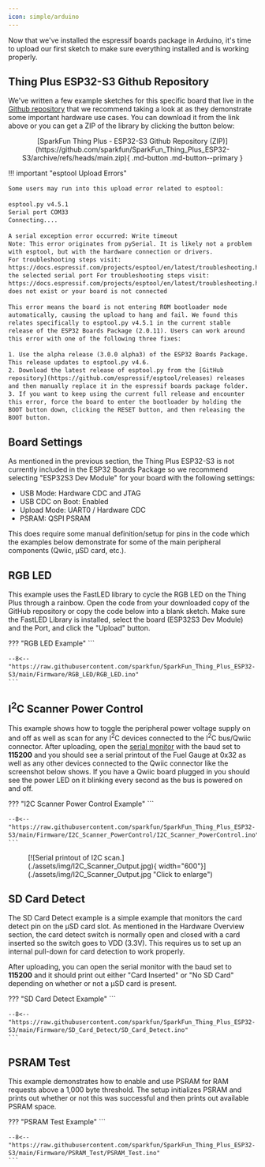 ```yaml
---
icon: simple/arduino
---
```


Now that we've installed the espressif boards package in Arduino, it's time to upload our first sketch to make sure everything installed and is working properly. 

## Thing Plus ESP32-S3 Github Repository

We've written a few example sketches for this specific board that live in the [Github repository](https://github.com/sparkfun/SparkFun_Thing_Plus_ESP32-S3) that we recommend taking a look at as they demonstrate some important hardware use cases. You can download it from the link above or you can get a ZIP of the library by clicking the button below:

<center>
[SparkFun Thing Plus - ESP32-S3 Github Repository (ZIP)](https://github.com/sparkfun/SparkFun_Thing_Plus_ESP32-S3/archive/refs/heads/main.zip){ .md-button .md-button--primary }    
</center>

!!! important "esptool Upload Errors"

    Some users may run into this upload error related to esptool:

    esptool.py v4.5.1
    Serial port COM33
    Connecting....

    A serial exception error occurred: Write timeout
    Note: This error originates from pySerial. It is likely not a problem with esptool, but with the hardware connection or drivers.
    For troubleshooting steps visit: https://docs.espressif.com/projects/esptool/en/latest/troubleshooting.html
    the selected serial port For troubleshooting steps visit: https://docs.espressif.com/projects/esptool/en/latest/troubleshooting.html
    does not exist or your board is not connected

    This error means the board is not entering ROM bootloader mode automatically, causing the upload to hang and fail. We found this relates specifically to esptool.py v4.5.1 in the current stable release of the ESP32 Boards Package (2.0.11). Users can work around this error with one of the following three fixes: 
    
    1. Use the alpha release (3.0.0 alpha3) of the ESP32 Boards Package. This release updates to esptool.py v4.6.
    2. Download the latest release of esptool.py from the [GitHub repository](https://github.com/espressif/esptool/releases) releases and then manually replace it in the espressif boards package folder. 
    3. If you want to keep using the current full release and encounter this error, force the board to enter the bootloader by holding the BOOT button down, clicking the RESET button, and then releasing the BOOT button.

## Board Settings

As mentioned in the previous section, the Thing Plus ESP32-S3 is not currently included in the ESP32 Boards Package so we recommend selecting "ESP32S3 Dev Module" for your board with the following settings:

* USB Mode: Hardware CDC and JTAG
* USB CDC on Boot: Enabled
* Upload Mode: UART0 / Hardware CDC
* PSRAM: QSPI PSRAM

This does require some manual definition/setup for pins in the code which the examples below demonstrate for some of the main peripheral components (Qwiic, &micro;SD card, etc.). 

## RGB LED

This example uses the FastLED library to cycle the RGB LED on the Thing Plus through a rainbow. Open the code from your downloaded copy of the GitHub repository or copy the code below into a blank sketch. Make sure the FastLED Library is installed, select the board (ESP32S3 Dev Module) and the Port, and click the "Upload" button.  

??? "RGB LED Example"
    ```

    --8<-- "https://raw.githubusercontent.com/sparkfun/SparkFun_Thing_Plus_ESP32-S3/main/Firmware/RGB_LED/RGB_LED.ino"
    ```

## I<sup>2</sup>C Scanner Power Control

This example shows how to toggle the peripheral power voltage supply on and off as well as scan for any I<sup>2</sup>C devices connected to the I<sup>2</sup>C bus/Qwiic connector. After uploading, open the [serial monitor](https://learn.sparkfun.com/tutorials/terminal-basics/arduino-serial-monitor-windows-mac-linux) with the baud set to **115200** and you should see a serial printout of the Fuel Gauge at 0x32 as well as any other devices connected to the Qwiic connector like the screenshot below shows. If you have a Qwiic board plugged in you should see the power LED on it blinking every second as the bus is powered on and off.

??? "I2C Scanner Power Control Example"
    ```

    --8<-- "https://raw.githubusercontent.com/sparkfun/SparkFun_Thing_Plus_ESP32-S3/main/Firmware/I2C_Scanner_PowerControl/I2C_Scanner_PowerControl.ino"
    ```

<figure markdown>
[![Serial printout of I2C scan.](./assets/img/I2C_Scanner_Output.jpg){ width="600"}](./assets/img/I2C_Scanner_Output.jpg "Click to enlarge")
</figure>

## SD Card Detect

The SD Card Detect example is a simple example that monitors the card detect pin on the &micro;SD card slot. As mentioned in the Hardware Overview section, the card detect switch is normally open and closed with a card inserted so the switch goes to VDD (3.3V). This requires us to set up an internal pull-down for card detection to work properly. 

After uploading, you can open the serial monitor with the baud set to **115200** and it should print out either "Card Inserted" or "No SD Card" depending on whether or not a &micro;SD card is present.

??? "SD Card Detect Example"
    ```

    --8<-- "https://raw.githubusercontent.com/sparkfun/SparkFun_Thing_Plus_ESP32-S3/main/Firmware/SD_Card_Detect/SD_Card_Detect.ino"
    ```

## PSRAM Test

This example demonstrates how to enable and use PSRAM for RAM requests above a 1,000 byte threshold. The setup initializes PSRAM and prints out whether or not this was successful and then prints out available PSRAM space.

??? "PSRAM Test Example"
    ```

    --8<-- "https://raw.githubusercontent.com/sparkfun/SparkFun_Thing_Plus_ESP32-S3/main/Firmware/PSRAM_Test/PSRAM_Test.ino"
    ```
